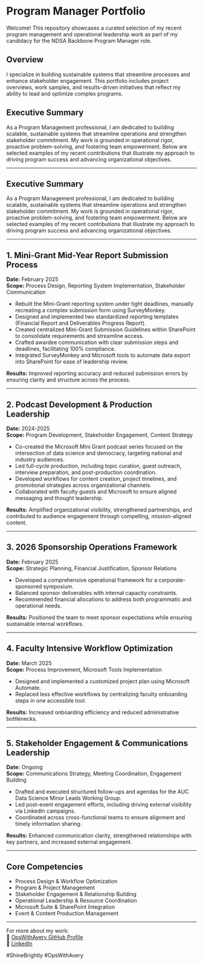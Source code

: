 # Program Manager Portfolio

Welcome! This repository showcases a curated selection of my recent program management and operational leadership work as part of my candidacy for the NDSA Backbone Program Manager role.

## Overview

I specialize in building sustainable systems that streamline processes and enhance stakeholder engagement. This portfolio includes project overviews, work samples, and results-driven initiatives that reflect my ability to lead and optimize complex programs.

## Executive Summary

As a Program Management professional, I am dedicated to building scalable, sustainable systems that streamline operations and strengthen stakeholder commitment. My work is grounded in operational rigor, proactive problem-solving, and fostering team empowerment. Below are selected examples of my recent contributions that illustrate my approach to driving program success and advancing organizational objectives.

---

## Executive Summary

As a Program Management professional, I am dedicated to building scalable, sustainable systems that streamline operations and strengthen stakeholder commitment. My work is grounded in operational rigor, proactive problem-solving, and fostering team empowerment. Below are selected examples of my recent contributions that illustrate my approach to driving program success and advancing organizational objectives.

---

## 1. Mini-Grant Mid-Year Report Submission Process
**Date:** February 2025  
**Scope:** Process Design, Reporting System Implementation, Stakeholder Communication

- Rebuilt the Mini-Grant reporting system under tight deadlines, manually recreating a complex submission form using SurveyMonkey.
- Designed and implemented two standardized reporting templates (Financial Report and Deliverables Progress Report).
- Created centralized Mini-Grant Submission Guidelines within SharePoint to consolidate requirements and streamline access.
- Crafted awardee communication with clear submission steps and deadlines, facilitating 100% compliance.
- Integrated SurveyMonkey and Microsoft tools to automate data export into SharePoint for ease of leadership review.

**Results:** Improved reporting accuracy and reduced submission errors by ensuring clarity and structure across the process.

---

## 2. Podcast Development & Production Leadership
**Date:** 2024-2025  
**Scope:** Program Development, Stakeholder Engagement, Content Strategy

- Co-created the Microsoft Mini Grant podcast series focused on the intersection of data science and democracy, targeting national and industry audiences.
- Led full-cycle production, including topic curation, guest outreach, interview preparation, and post-production coordination.
- Developed workflows for content creation, project timelines, and promotional strategies across organizational channels.
- Collaborated with faculty guests and Microsoft to ensure aligned messaging and thought leadership.

**Results:** Amplified organizational visibility, strengthened partnerships, and contributed to audience engagement through compelling, mission-aligned content.

---

## 3. 2026 Sponsorship Operations Framework
**Date:** February 2025  
**Scope:** Strategic Planning, Financial Justification, Sponsor Relations

- Developed a comprehensive operational framework for a corporate-sponsored symposium.
- Balanced sponsor deliverables with internal capacity constraints.
- Recommended financial allocations to address both programmatic and operational needs.

**Results:** Positioned the team to meet sponsor expectations while ensuring sustainable internal workflows.

---

## 4. Faculty Intensive Workflow Optimization
**Date:** March 2025  
**Scope:** Process Improvement, Microsoft Tools Implementation

- Designed and implemented a customized project plan using Microsoft Automate.
- Replaced less effective workflows by centralizing faculty onboarding steps in one accessible tool.

**Results:** Increased onboarding efficiency and reduced administrative bottlenecks.

---

## 5. Stakeholder Engagement & Communications Leadership
**Date:** Ongoing  
**Scope:** Communications Strategy, Meeting Coordination, Engagement Building

- Drafted and executed structured follow-ups and agendas for the AUC Data Science Minor Leads Working Group.
- Led post-event engagement efforts, including driving external visibility via LinkedIn campaigns.
- Coordinated across cross-functional teams to ensure alignment and timely information sharing.

**Results:** Enhanced communication clarity, strengthened relationships with key partners, and increased external engagement.

---

## Core Competencies

- Process Design & Workflow Optimization  
- Program & Project Management  
- Stakeholder Engagement & Relationship Building  
- Operational Leadership & Resource Coordination  
- Microsoft Suite & SharePoint Integration  
- Event & Content Production Management

---

For more about my work:  
🔗 [OpsWithAvery GitHub Profile](https://github.com/OpsWithAvery)  
🔗 [LinkedIn](https://www.linkedin.com/in/adrienneavery/)

#ShineBrightly #OpsWithAvery
